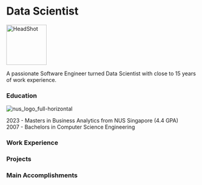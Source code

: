 # Data Scientist 
<img width="106" alt="HeadShot" src="https://github.com/netgvarun2012/portfolio/assets/93938450/b76fb958-03e8-4d06-9676-736359436324">


A passionate Software Engineer turned Data Scientist with close to 15 years of work experience.

### Education
![nus_logo_full-horizontal](https://github.com/netgvarun2012/portfolio/assets/93938450/45493d1d-a0cd-42f4-bac2-647adaadc8e3)

2023 - Masters in Business Analytics from NUS Singapore (4.4 GPA)       
2007 - Bachelors in Computer Science Engineering

### Work Experience

### Projects

### Main Accomplishments
